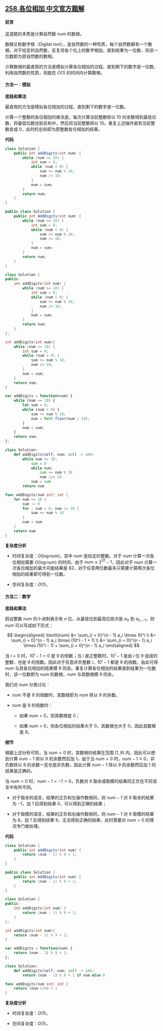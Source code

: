 ## [258.各位相加 中文官方题解](https://leetcode.cn/problems/add-digits/solutions/100000/ge-wei-xiang-jia-by-leetcode-solution-u4kj)

#### 前言

这道题的本质是计算自然数 $\textit{num}$ 的数根。

数根又称数字根（$\text{Digital root}$），是自然数的一种性质，每个自然数都有一个数根。对于给定的自然数，反复将各个位上的数字相加，直到结果为一位数，则该一位数即为原自然数的数根。

计算数根的最直观的方法是模拟计算各位相加的过程，直到剩下的数字是一位数。利用自然数的性质，则能在 $O(1)$ 的时间内计算数根。

#### 方法一：模拟

**思路和算法**

最直观的方法是模拟各位相加的过程，直到剩下的数字是一位数。

计算一个整数的各位相加的做法是，每次计算当前整数除以 $10$ 的余数得到最低位数，将最低位数加到总和中，然后将当前整数除以 $10$。重复上述操作直到当前整数变成 $0$，此时的总和即为原整数各位相加的结果。

**代码**

```Java [sol1-Java]
class Solution {
    public int addDigits(int num) {
        while (num >= 10) {
            int sum = 0;
            while (num > 0) {
                sum += num % 10;
                num /= 10;
            }
            num = sum;
        }
        return num;
    }
}
```

```C# [sol1-C#]
public class Solution {
    public int AddDigits(int num) {
        while (num >= 10) {
            int sum = 0;
            while (num > 0) {
                sum += num % 10;
                num /= 10;
            }
            num = sum;
        }
        return num;
    }
}
```

```C++ [sol1-C++]
class Solution {
public:
    int addDigits(int num) {
        while (num >= 10) {
            int sum = 0;
            while (num > 0) {
                sum += num % 10;
                num /= 10;
            }
            num = sum;
        }
        return num;
    }
};
```

```C [sol1-C]
int addDigits(int num){
    while (num >= 10) {
        int sum = 0;
        while (num > 0) {
            sum += num % 10;
            num /= 10;
        }
        num = sum;
    }
    return num;
}
```

```JavaScript [sol1-JavaScript]
var addDigits = function(num) {
    while (num >= 10) {
        let sum = 0;
        while (num > 0) {
            sum += num % 10;
            num = Math.floor(num / 10);
        }
        num = sum;
    }
    return num;
};
```

```Python [sol1-Python3]
class Solution:
    def addDigits(self, num: int) -> int:
        while num >= 10:
            sum = 0
            while num:
                sum += num % 10
                num //= 10
            num = sum
        return num
```

```go [sol1-Golang]
func addDigits(num int) int {
    for num >= 10 {
        sum := 0
        for ; num > 0; num /= 10 {
            sum += num % 10
        }
        num = sum
    }
    return num
}
```

**复杂度分析**

- 时间复杂度：$O(\log \textit{num})$，其中 $\textit{num}$ 是给定的整数。对于 $\textit{num}$ 计算一次各位相加需要 $O(\log \textit{num})$ 的时间，由于 $\textit{num} \le 2^{31} - 1$，因此对于 $\textit{num}$ 计算一次各位相加的最大可能结果是 $82$，对于任意两位数最多只需要计算两次各位相加的结果即可得到一位数。

- 空间复杂度：$O(1)$。

#### 方法二：数学

**思路和算法**

假设整数 $\textit{num}$ 的十进制表示有 $n$ 位，从最低位到最高位依次是 $a_0$ 到 $a_{n - 1}$，则 $\textit{num}$ 可以写成如下形式：

$$
\begin{aligned}
\textit{num} &= \sum_{i = 0}^{n - 1} a_i \times 10^i \\
&= \sum_{i = 0}^{n - 1} a_i \times (10^i - 1 + 1) \\
&= \sum_{i = 0}^{n - 1} a_i \times (10^i - 1) + \sum_{i = 0}^{n - 1} a_i
\end{aligned}
$$

当 $i = 0$ 时，$10^i - 1 = 0$ 是 $9$ 的倍数；当 $i$ 是正整数时，$10^i - 1$ 是由 $i$ 位 $9$ 组成的整数，也是 $9$ 的倍数。因此对于任意非负整数 $i$，$10^i - 1$ 都是 $9$ 的倍数。由此可得 $\textit{num}$ 与其各位相加的结果模 $9$ 同余。重复计算各位相加的结果直到结果为一位数时，该一位数即为 $\textit{num}$ 的数根，$\textit{num}$ 与其数根模 $9$ 同余。

我们对 $\textit{num}$ 分类讨论：

- $\textit{num}$ 不是 $9$ 的倍数时，其数根即为 $\textit{num}$ 除以 $9$ 的余数。

- $\textit{num}$ 是 $9$ 的倍数时：

  - 如果 $\textit{num} = 0$，则其数根是 $0$；

  - 如果 $\textit{num} > 0$，则各位相加的结果大于 $0$，其数根也大于 $0$，因此其数根是 $9$。

**细节**

根据上述分析可知，当 $\textit{num} > 0$ 时，其数根的结果在范围 $[1, 9]$ 内，因此可以想到计算 $\textit{num} - 1$ 除以 $9$ 的余数然后加 $1$。由于当 $\textit{num} > 0$ 时，$\textit{num} - 1 \ge 0$，非负数除以 $9$ 的余数一定也是非负数，因此计算 $\textit{num} - 1$ 除以 $9$ 的余数然后加 $1$ 的结果是正确的。

当 $\textit{num} = 0$ 时，$\textit{num} - 1 = -1 < 0$，负数对 $9$ 取余或取模的结果的正负在不同语言中有所不同。

- 对于取余的语言，结果的正负和左操作数相同，则 $\textit{num} - 1$ 对 $9$ 取余的结果为 $-1$，加 $1$ 后得到结果 $0$，可以得到正确的结果；

- 对于取模的语言，结果的正负和右操作数相同，则 $\textit{num} - 1$ 对 $9$ 取模的结果为 $8$，加 $1$ 后得到结果 $9$，无法得到正确的结果，此时需要对 $\textit{num} = 0$ 的情况专门做处理。

**代码**

```Java [sol2-Java]
class Solution {
    public int addDigits(int num) {
        return (num - 1) % 9 + 1;
    }
}
```

```C# [sol2-C#]
public class Solution {
    public int AddDigits(int num) {
        return (num - 1) % 9 + 1;
    }
}
```

```C++ [sol2-C++]
class Solution {
public:
    int addDigits(int num) {
        return (num - 1) % 9 + 1;
    }
};
```

```C [sol2-C]
int addDigits(int num){
    return (num - 1) % 9 + 1;
}
```

```JavaScript [sol2-JavaScript]
var addDigits = function(num) {
    return (num - 1) % 9 + 1;
};
```

```Python [sol2-Python3]
class Solution:
    def addDigits(self, num: int) -> int:
        return (num - 1) % 9 + 1 if num else 0
```

```go [sol2-Golang]
func addDigits(num int) int {
    return (num-1)%9 + 1
}
```

**复杂度分析**

- 时间复杂度：$O(1)$。

- 空间复杂度：$O(1)$。